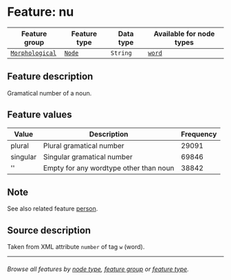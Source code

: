 # Feature: nu

Feature group | Feature type | Data type | Available for node types
---  | --- | --- | ---
[`Morphological`](featuresbygroup.md#morphological-features) | [`Node`](featuresbyfeaturetype.md#node-features) | `String` | [`word`](featuresbynodetype.md#word-nodes)

## Feature description
Gramatical number of a noun.

## Feature values

Value | Description | Frequency
--- | --- | ---
plural | Plural gramatical number | 29091
singular | Singular gramatical number | 69846
'' | Empty for any wordtype other than noun | 38842

## Note

See also related feature [person](person.md).

## Source description

Taken from XML attribute `number` of tag `w` (word).

---
###### *Browse all features by [node type](featuresbynodetype.md#readme), [feature group](featuresbygroup.md#readme) or [feature type](featuresbyfeaturetype.md#readme).*
